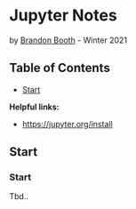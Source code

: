 # Jupyter Notes
by [Brandon Booth](https://brandon-booth.com/index.php) - Winter 2021


## Table of Contents
- [Start](#start)

**Helpful links:**
- https://jupyter.org/install


## Start


### Start
Tbd..
```sh

```
